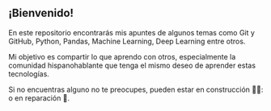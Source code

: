 ## ¡Bienvenido!

En este repositorio encontrarás mis apuntes de algunos temas como Git y GitHub, Python, Pandas, Machine Learning, Deep Learning entre otros.

Mi objetivo es compartir lo que aprendo con otros, especialmente la comunidad hispanohablante que tenga el mismo deseo de aprender estas tecnologías.

Si no encuentras alguno no te preocupes, pueden estar en construcción 👷‍♂️: o en reparación 🚧.
